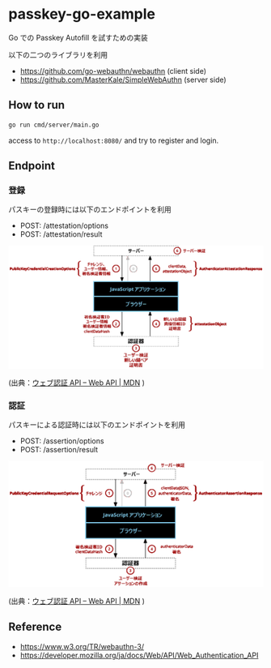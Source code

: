 # passkey-go-example

Go での Passkey Autofill を試すための実装

以下の二つのライブラリを利用

- https://github.com/go-webauthn/webauthn (client side)
- https://github.com/MasterKale/SimpleWebAuthn (server side)

## How to run

```bash
go run cmd/server/main.go
```

access to `http://localhost:8080/` and try to register and login.

## Endpoint

### 登録

パスキーの登録時には以下のエンドポイントを利用

- POST: /attestation/options
- POST: /attestation/result

![](./images/register.png)

(出典：[ウェブ認証 API – Web API | MDN](https://developer.mozilla.org/ja/docs/Web/API/Web_Authentication_API) )

### 認証

パスキーによる認証時には以下のエンドポイントを利用

- POST: /assertion/options
- POST: /assertion/result

![](./images/authentication.png)

(出典：[ウェブ認証 API – Web API | MDN](https://developer.mozilla.org/ja/docs/Web/API/Web_Authentication_API) )

## Reference

- https://www.w3.org/TR/webauthn-3/
- https://developer.mozilla.org/ja/docs/Web/API/Web_Authentication_API